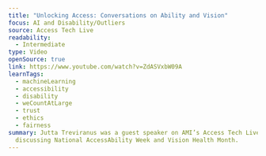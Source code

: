 ```yaml
---
title: "Unlocking Access: Conversations on Ability and Vision"
focus: AI and Disability/Outliers
source: Access Tech Live
readability:
  - Intermediate
type: Video
openSource: true
link: https://www.youtube.com/watch?v=ZdASVxbW09A
learnTags:
  - machineLearning
  - accessibility
  - disability
  - weCountAtLarge
  - trust
  - ethics
  - fairness
summary: Jutta Treviranus was a guest speaker on AMI’s Access Tech Live,
  discussing National AccessAbility Week and Vision Health Month.
---
```

